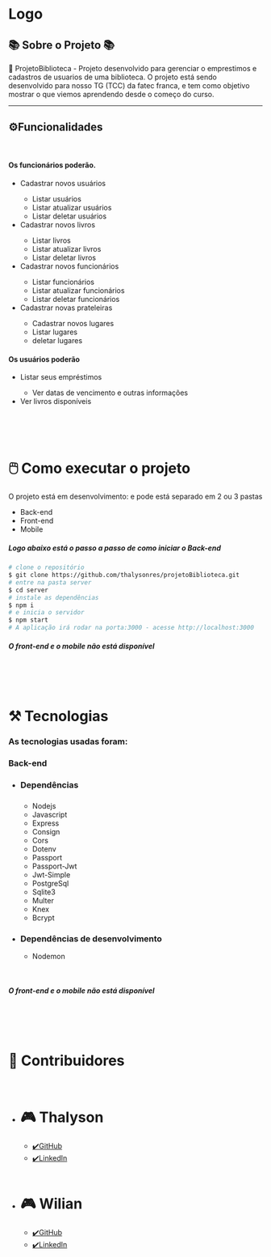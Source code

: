 # Logo
## 📚 Sobre o Projeto 📚

📓 ProjetoBiblioteca - Projeto desenvolvido para gerenciar o emprestimos e cadastros de usuarios de uma biblioteca.
O projeto está sendo desenvolvido para nosso TG (TCC) da fatec franca, e tem como objetivo mostrar o que viemos aprendendo desde o começo do curso.

<hr />

## ⚙️Funcionalidades

<br />

#### Os funcionários poderão.
<ul>
    <li>Cadastrar novos usuários</li>
    <ul>
    <li>Listar usuários</li>
    <li>Listar atualizar usuários</li>
    <li>Listar deletar usuários</li>
    </ul>
    <li>Cadastrar novos livros</li>
    <ul>
    <li>Listar livros</li>
    <li>Listar atualizar livros</li>
    <li>Listar deletar livros</li>
    </ul>
    <li>Cadastrar novos funcionários</li>
    <ul>
    <li>Listar funcionários</li>
    <li>Listar atualizar funcionários</li>
    <li>Listar deletar funcionários</li>
    </ul>
    <li>Cadastrar novas prateleiras</li>
    <ul>
    <li>Cadastrar novos lugares</li>
    <li>Listar lugares</li>
    <li>deletar lugares</li>
    </ul>
</ul>

#### Os usuários poderão
<ul>
    <li>Listar seus empréstimos</li>
    <ul><li>Ver datas de vencimento e outras informações </li></ul>
    <li>Ver livros disponíveis</li>
</ul>

<br /><br /><br />

# 🖱️ Como executar o projeto

O projeto está em desenvolvimento: e pode está separado em 2 ou 3 pastas
<ul>
    <li>Back-end</li>
    <li>Front-end</li>
    <li>Mobile</li>
</ul>

##### Logo abaixo está o passo a passo de como iniciar o <strong>Back-end</strong>
```bash
# clone o repositório
$ git clone https://github.com/thalysonres/projetoBiblioteca.git
# entre na pasta server
$ cd server
# instale as dependências
$ npm i
# e inicia o servidor
$ npm start
# A aplicação irá rodar na porta:3000 - acesse http://localhost:3000
```

##### O front-end e o mobile não está disponível

<br /><br /><br />

# ⚒️ Tecnologias
### As tecnologias usadas foram:

### Back-end
<ul>
	<li><h3> Dependências <h3></li>
	<ul>
		<li>Nodejs</li>
		<li>Javascript</li>
		<li>Express</li>
		<li>Consign</li>
		<li>Cors</li>
		<li>Dotenv</li>
		<li>Passport</li>
		<li>Passport-Jwt</li>
		<li>Jwt-Simple</li>
		<li>PostgreSql</li>
		<li>Sqlite3</li>
		<li>Multer</li>
		<li>Knex</li>
		<li>Bcrypt</li>
	</ul>
	<li><h3>Dependências de desenvolvimento</h3></li>
	<ul>
		<li>Nodemon</li>
	</ul>
</ul>
<br />

##### O front-end e o mobile não está disponível

<br /><br /><br />

# 🤪 Contribuidores
<ul>
	<br />
    <li> <h1>🎮 Thalyson </h1></li>
        <ul>
            <li><a href="https://github.com/thalysonres/">✔️GitHub</a></li>
            <li><a href="">✔️LinkedIn</a></li>
        </ul>
	<br />
    <li><h1>🎮 Wilian </h1></li>
        <ul>
            <li><a href="https://github.com/Wil-Rs/">✔️GitHub</a></li>
            <li><a href="">✔️LinkedIn</a></li>
        </ul>
</ul>
